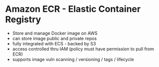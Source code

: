 # Amazon ECR - Elastic Container Registry

* Store and manage Docker image on AWS
* can store image public and private repos
* fully integrated with ECS - backed by S3
* access controlled thru IAM (policy must have permission to pull from ECR)
* supports image vuln scanning / versioning / tags / lifecycle
